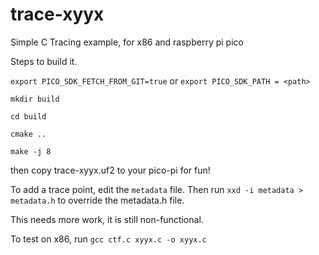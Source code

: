 # trace-xyyx

Simple C Tracing example, for x86 and raspberry pi pico

Steps to build it.

`export PICO_SDK_FETCH_FROM_GIT=true` or `export PICO_SDK_PATH = <path>`

`mkdir build`

`cd build`

`cmake ..`

`make -j 8`

then copy trace-xyyx.uf2 to your pico-pi for fun!

To add a trace point, edit the `metadata` file. Then run `xxd -i metadata > metadata.h` to override the metadata.h file.

This needs more work, it is still non-functional.

To test on x86, run `gcc ctf.c xyyx.c -o xyyx.c`
